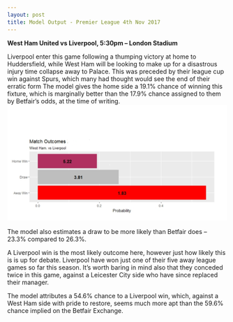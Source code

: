 ```yaml
---
layout: post
title: Model Output - Premier League 4th Nov 2017
---
```


**West Ham United vs Liverpool, 5:30pm – London Stadium**

Liverpool enter this game following a thumping victory at home to Huddersfield, while West Ham will be looking to make up for a disastrous injury time collapse away to Palace. This was preceded by their league cup win against Spurs, which many had thought would see the end of their erratic form
The model gives the home side a 19.1% chance of winning this fixture, which is marginally better than the 17.9% chance assigned to them by Betfair’s odds, at the time of writing. ![Img1](/images/livwh.png "livwh")

The model also estimates a draw to be more likely than Betfair does – 23.3% compared to 26.3%.

A Liverpool win is the most likely outcome here, however just how likely this is is up for debate. Liverpool have won just one of their five away league games so far this season. It’s worth baring in mind also that they conceded twice in this game, against a Leicester City side who have since replaced their manager.

The model attributes a 54.6% chance to a Liverpool win, which, against a West Ham side with pride to restore, seems much more apt than the 59.6% chance implied on the Betfair Exchange.
